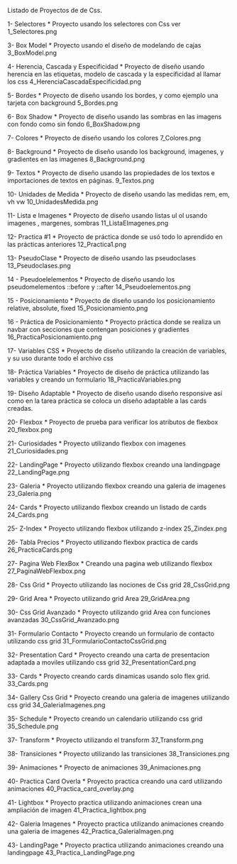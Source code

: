 Listado de Proyectos de de Css.

1- Selectores
    * Proyecto usando los selectores con Css ver 1_Selectores.png

3- Box Model
    * Proyecto usando el diseño de modelando de cajas 3_BoxModel.png

4- Herencia, Cascada y Especificidad
    * Proyecto de diseño usando herencia en las etiquetas, modelo de cascada y la especificidad al llamar los css 4_HerenciaCascadaEspecificidad.png

5- Bordes
    * Proyecto de diseño usando los bordes, y como ejemplo una tarjeta con background 5_Bordes.png

6- Box Shadow
    * Proyecto de diseño usando las sombras en las imagens con fondo como sin fondo 6_BoxShadow.png 

7- Colores
    * Proyecto de diseño usando los colores 7_Colores.png

8- Background
    * Proyecto de diseño usando los background, imagenes, y gradientes en las imagenes 8_Background.png

9- Textos
    * Proyecto de diseño usando las propiedades de los textos e importaciones de textos en páginas. 9_Textos.png

10- Unidades de Medida
    * Proyecto de diseño usando las medidas rem, em, vh vw 10_UnidadesMedida.png

11- Lista e Imagenes
    * Proyecto de diseño usando listas ul ol usando imagenes , margenes, sombras 11_ListaEImagenes.png

12- Practica #1
    * Proyecto de práctica donde se usó todo lo aprendido en las prácticas anteriores 12_Practica1.png

13- PseudoClase
    * Proyecto de diseño usando las pseudoclases 13_Pseudoclases.png

14 - Pseudoelelementos
    * Proyecto de diseño usando los pseudomelementos ::before y ::after 14_Pseudoelementos.png

15 - Posicionamiento
    * Proyecto de diseño usando los posicionamiento relative, absolute, fixed 15_Posicionamiento.png

16 - Práctica de Posicionamiento
    * Proyecto práctica donde se realiza un navbar con secciones que contengan posiciones y gradientes 16_PracticaPosicionamiento.png

17- Variables CSS
    * Proyecto de diseño utilizando la creación de variables, y su uso durante todo el archivo css

18- Práctica Variables
    * Proyecto de diseño de práctica utilizando las variables y creando un formulario 18_PracticaVariables.png

19- Diseño Adaptable
    * Proyecto de diseño usando diseño responsive así como en la tarea práctica se coloca un diseño adaptable a las cards creadas.

20- Flexbox
    * Proyecto de prueba para verificar los atributos de flexbox 20_flexbox.png

21- Curiosidades
    * Proyecto utilizando flexbox con imagenes 21_Curiosidades.png

22- LandingPage
    * Proyecto utilizando flexbox creando una landingpage 22_LandingPage.png

23- Galeria
    * Proyecto utilizando flexbox creando una galeria de imagenes 23_Galeria.png

24- Cards
    * Proyecto utilizando flexbox creando un listado de cards 24_Cards.png

25- Z-Index
    * Proyecto utilizando flexbox utilizando z-index 25_Zindex.png

26- Tabla Precios
    * Proyecto utilizando flexbox practica de cards 26_PracticaCards.png

27- Pagina Web FlexBox
    * Creando una pagina web utilizando flexbox 27_PaginaWebFlexbox.png

28- Css Grid
    * Proyecto utilizando las nociones de Css grid 28_CssGrid.png

29- Grid Area
    * Proyecto utilizando grid Area 29_GridArea.png

30- Css Grid Avanzado
    * Proyecto utilizando grid Area con funciones avanzadas 30_CssGrid_Avanzado.png

31- Formulario Contacto
    * Proyecto creando un formulario de contacto utilizando css grid 31_FormularioContactoCssGrid.png

32- Presentation Card
    * Proyecto creando una carta de presentacion adaptada a moviles utilizando css grid 32_PresentationCard.png

33- Cards
    * Proyecto creando cards dinamicas usando solo flex grid. 33_Cards.png

34- Gallery Css Grid
    * Proyecto creando una galeria de imagenes utilizando css grid 34_GaleriaImagenes.png

35- Schedule
    * Proyecto creando un calendario utilizando css grid 35_Schedule.png

 37- Transform
    * Proyecto utilizando el transform 37_Transform.png   

38- Transiciones
    * Proyecto utilizando las transiciones 38_Transiciones.png

39- Animaciones
    * Proyecto de animaciones 39_Animaciones.png

40- Practica Card Overla
    * Proyecto practica creando una card utilizando animaciones 40_Practica_card_overlay.png

41- Lightbox
    * Proyecto practica utilizando animaciones crean una ampliación de imagen 41_Practica_lightbox.png

42- Galeria Imagenes
    * Proyecto practica utilizando animaciones creando una galeria de imagenes 42_Practica_GaleriaImagen.png

43- LandingPage
    * Proyecto practica utilizando animaciones creando una landingpage 43_Practica_LandingPage.png